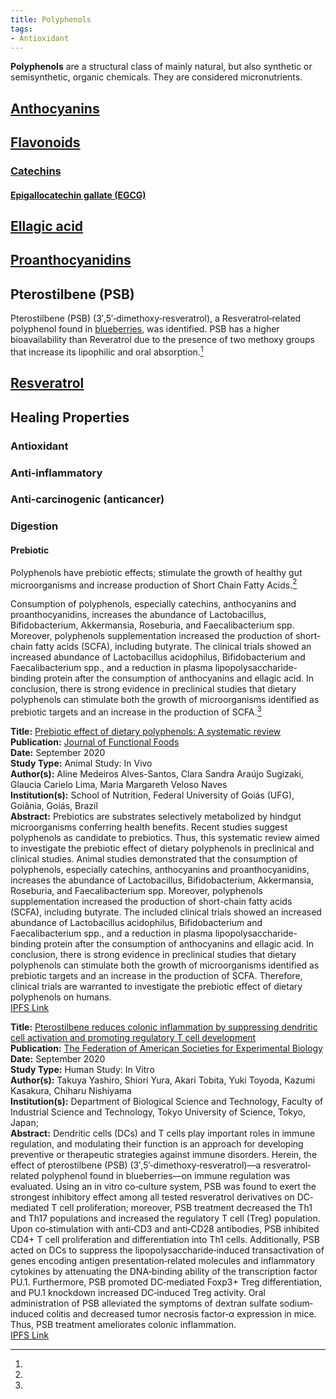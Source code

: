 ```yaml
---
title: Polyphenols
tags:
- Antioxidant
---
```

**Polyphenols** are a structural class of mainly natural, but also synthetic or semisynthetic, organic chemicals.  They are considered micronutrients.

## [Anthocyanins](../anthocyanins)

## [Flavonoids](../flavoinoids)

### [Catechins](../catechins)

#### [Epigallocatechin gallate (EGCG)](../epigallocatechin-gallate)

## [Ellagic acid](../ellagic-acid)

## [Proanthocyanidins](../proanthocyanidins)

## Pterostilbene (PSB)

Pterostilbene (PSB) (3′,5′‐dimethoxy‐resveratrol), a Resveratrol‐related polyphenol found in [blueberries](../blueberry), was identified. PSB has a higher bioavailability than Reveratrol due to the presence of two methoxy groups that increase its lipophilic and oral absorption.[^2]

## [Resveratrol](../resveratrol)

## Healing Properties

### Antioxidant

### Anti‐inflammatory

### Anti‐carcinogenic (anticancer)

### Digestion

#### Prebiotic

Polyphenols have prebiotic effects; stimulate the growth of healthy gut microorganisms and increase production of Short Chain Fatty Acids.[^1]

Consumption of polyphenols, especially catechins, anthocyanins and proanthocyanidins, increases the abundance of Lactobacillus, Bifidobacterium, Akkermansia, Roseburia, and Faecalibacterium spp. Moreover, polyphenols supplementation increased the production of short-chain fatty acids (SCFA), including butyrate. The clinical trials showed an increased abundance of Lactobacillus acidophilus, Bifidobacterium and Faecalibacterium spp., and a reduction in plasma lipopolysaccharide-binding protein after the consumption of anthocyanins and ellagic acid. In conclusion, there is strong evidence in preclinical studies that dietary polyphenols can stimulate both the growth of microorganisms identified as prebiotic targets and an increase in the production of SCFA.[^1]

[^1]: 
**Title:** [Prebiotic effect of dietary polyphenols: A systematic review](https://doi.org/10.1016/j.jff.2020.104169)<br>
**Publication:** [Journal of Functional Foods](https://www.sciencedirect.com/science/journal/17564646)<br>
**Date:** September 2020<br>
**Study Type:** Animal Study: In Vivo<br>
**Author(s):** Aline Medeiros Alves-Santos, Clara Sandra Araújo Sugizaki, Glaucia Carielo Lima, Maria Margareth Veloso Naves<br>
**Institution(s):** School of Nutrition, Federal University of Goiás (UFG), Goiânia, Goiás, Brazil<br>
**Abstract:** Prebiotics are substrates selectively metabolized by hindgut microorganisms conferring health benefits. Recent studies suggest polyphenols as candidate to prebiotics. Thus, this systematic review aimed to investigate the prebiotic effect of dietary polyphenols in preclinical and clinical studies. Animal studies demonstrated that the consumption of polyphenols, especially catechins, anthocyanins and proanthocyanidins, increases the abundance of Lactobacillus, Bifidobacterium, Akkermansia, Roseburia, and Faecalibacterium spp. Moreover, polyphenols supplementation increased the production of short-chain fatty acids (SCFA), including butyrate. The included clinical trials showed an increased abundance of Lactobacillus acidophilus, Bifidobacterium and Faecalibacterium spp., and a reduction in plasma lipopolysaccharide-binding protein after the consumption of anthocyanins and ellagic acid. In conclusion, there is strong evidence in preclinical studies that dietary polyphenols can stimulate both the growth of microorganisms identified as prebiotic targets and an increase in the production of SCFA. Therefore, clinical trials are warranted to investigate the prebiotic effect of dietary polyphenols on humans.<br>
[IPFS Link](https://ipfs.io/ipfs/QmNgeSCwFcTxatFxLxr7xvfr38Y3ydWxjZtGfSftDXmWXR)

[^2]: 
**Title:** [Pterostilbene reduces colonic inflammation by suppressing dendritic cell activation and promoting regulatory T cell development](https://doi.org/10.1096/fj.202001502R)<br>
**Publication:** [The Federation of American Societies for Experimental Biology](https://faseb.onlinelibrary.wiley.com/journal/15306860)<br>
**Date:** September 2020<br>
**Study Type:** Human Study: In Vitro<br>
**Author(s):** Takuya Yashiro, Shiori Yura, Akari Tobita, Yuki Toyoda, Kazumi Kasakura, Chiharu Nishiyama<br>
**Institution(s):** Department of Biological Science and Technology, Faculty of Industrial Science and Technology, Tokyo University of Science, Tokyo, Japan; <br>
**Abstract:** Dendritic cells (DCs) and T cells play important roles in immune regulation, and modulating their function is an approach for developing preventive or therapeutic strategies against immune disorders. Herein, the effect of pterostilbene (PSB) (3′,5′‐dimethoxy‐resveratrol)—a resveratrol‐related polyphenol found in blueberries—on immune regulation was evaluated. Using an in vitro co‐culture system, PSB was found to exert the strongest inhibitory effect among all tested resveratrol derivatives on DC‐mediated T cell proliferation; moreover, PSB treatment decreased the Th1 and Th17 populations and increased the regulatory T cell (Treg) population. Upon co‐stimulation with anti‐CD3 and anti‐CD28 antibodies, PSB inhibited CD4+ T cell proliferation and differentiation into Th1 cells. Additionally, PSB acted on DCs to suppress the lipopolysaccharide‐induced transactivation of genes encoding antigen presentation‐related molecules and inflammatory cytokines by attenuating the DNA‐binding ability of the transcription factor PU.1. Furthermore, PSB promoted DC‐mediated Foxp3+ Treg differentiation, and PU.1 knockdown increased DC‐induced Treg activity. Oral administration of PSB alleviated the symptoms of dextran sulfate sodium‐induced colitis and decreased tumor necrosis factor‐α expression in mice. Thus, PSB treatment ameliorates colonic inflammation.<br>
[IPFS Link](https://ipfs.io/ipfs/QmSSjsUTxYyeVxZZ2bcv27JZEgV5GYLtyWunPfiz1gpYqY)

<!-- [^1]: 
**Title:** [ ]( )<br>
**Publication:** [ ]( )<br>
**Date:** <br>
**Study Type:** Animal Study, Commentary, Human Study: In Vitro - In Vivo - In Silico, Human: Case Report, Meta Analysis, Review<br>
**Author(s):** <br>
**Institution(s):** <br>
**Abstract:** <br>
[IPFS Link](https://ipfs.io/ipfs/) -->